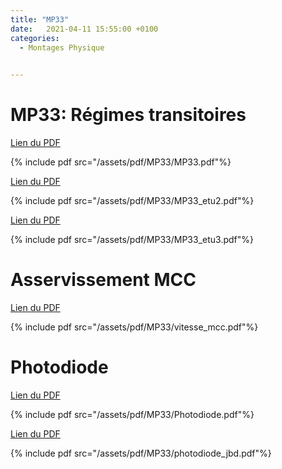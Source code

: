```yaml
---
title: "MP33"
date:   2021-04-11 15:55:00 +0100
categories:
  - Montages Physique

  
---
```


# MP33: Régimes transitoires 

[Lien du PDF](/assets/pdf/MP33/MP33.pdf)

{% include pdf src="/assets/pdf/MP33/MP33.pdf"%}

[Lien du PDF](/assets/pdf/MP33/MP33_etu2.pdf)

{% include pdf src="/assets/pdf/MP33/MP33_etu2.pdf"%}

[Lien du PDF](/assets/pdf/MP33/MP33_etu3.pdf)

{% include pdf src="/assets/pdf/MP33/MP33_etu3.pdf"%}

# Asservissement MCC

[Lien du PDF](/assets/pdf/MP33/vitesse_mcc.pdf)

{% include pdf src="/assets/pdf/MP33/vitesse_mcc.pdf"%}

# Photodiode

[Lien du PDF](/assets/pdf/MP33/Photodiode.pdf)

{% include pdf src="/assets/pdf/MP33/Photodiode.pdf"%}

[Lien du PDF](/assets/pdf/MP33/photodiode_jbd.pdf)

{% include pdf src="/assets/pdf/MP33/photodiode_jbd.pdf"%}

